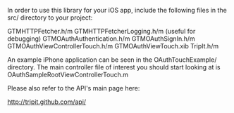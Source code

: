 In order to use this library for your iOS app, include the following files in the src/ directory to your project:

GTMHTTPFetcher.h/m
GTMHTTPFetcherLogging.h/m (useful for debugging)
GTMOAuthAuthentication.h/m
GTMOAuthSignIn.h/m
GTMOAuthViewControllerTouch.h/m
GTMOAuthViewTouch.xib
TripIt.h/m

An example iPhone application can be seen in the OAuthTouchExample/ directory. The main controller file of interest you should start looking at is OAuthSampleRootViewControllerTouch.m

Please also refer to the API's main page here:

http://tripit.github.com/api/
